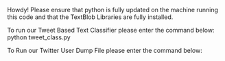 Howdy! Please ensure that python is fully updated on the machine running this code and that the TextBlob Libraries are fully installed.

To run our Tweet Based Text Classifier please enter the command below:
python tweet_class.py

To Run our Twitter User Dump File please enter the command below:
